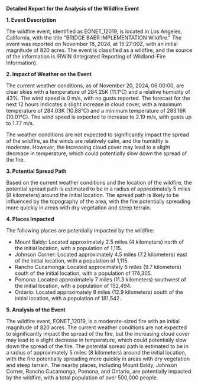 **Detailed Report for the Analysis of the Wildfire Event**

**1. Event Description**

The wildfire event, identified as EONET_12019, is located in Los Angeles, California, with the title "BRIDGE BAER IMPLEMENTATION Wildfire." The event was reported on November 18, 2024, at 15:27:00Z, with an initial magnitude of 820 acres. The event is classified as a wildfire, and the source of the information is IRWIN (Integrated Reporting of Wildland-Fire Information).

**2. Impact of Weather on the Event**

The current weather conditions, as of November 20, 2024, 06:00:00, are clear skies with a temperature of 284.25K (11.1°C) and a relative humidity of 43%. The wind speed is 0 m/s, with no gusts reported. The forecast for the next 12 hours indicates a slight increase in cloud cover, with a maximum temperature of 284.03K (10.88°C) and a minimum temperature of 283.16K (10.01°C). The wind speed is expected to increase to 2.19 m/s, with gusts up to 1.77 m/s.

The weather conditions are not expected to significantly impact the spread of the wildfire, as the winds are relatively calm, and the humidity is moderate. However, the increasing cloud cover may lead to a slight decrease in temperature, which could potentially slow down the spread of the fire.

**3. Potential Spread Path**

Based on the current weather conditions and the location of the wildfire, the potential spread path is estimated to be in a radius of approximately 5 miles (8 kilometers) around the initial location. The spread path is likely to be influenced by the topography of the area, with the fire potentially spreading more quickly in areas with dry vegetation and steep terrain.

**4. Places Impacted**

The following places are potentially impacted by the wildfire:

* Mount Baldy: Located approximately 2.5 miles (4 kilometers) north of the initial location, with a population of 1,115.
* Johnson Corner: Located approximately 4.5 miles (7.2 kilometers) east of the initial location, with a population of 1,115.
* Rancho Cucamonga: Located approximately 6 miles (9.7 kilometers) south of the initial location, with a population of 174,305.
* Pomona: Located approximately 7 miles (11.3 kilometers) southwest of the initial location, with a population of 152,494.
* Ontario: Located approximately 8 miles (12.9 kilometers) south of the initial location, with a population of 181,542.

**5. Analysis of the Event**

The wildfire event, EONET_12019, is a moderate-sized fire with an initial magnitude of 820 acres. The current weather conditions are not expected to significantly impact the spread of the fire, but the increasing cloud cover may lead to a slight decrease in temperature, which could potentially slow down the spread of the fire. The potential spread path is estimated to be in a radius of approximately 5 miles (8 kilometers) around the initial location, with the fire potentially spreading more quickly in areas with dry vegetation and steep terrain. The nearby places, including Mount Baldy, Johnson Corner, Rancho Cucamonga, Pomona, and Ontario, are potentially impacted by the wildfire, with a total population of over 500,000 people.